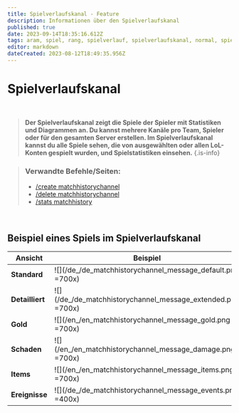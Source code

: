 ```yaml
---
title: Spielverlaufskanal - Feature
description: Informationen über den Spielverlaufskanal 
published: true
date: 2023-09-14T18:35:16.612Z
tags: aram, spiel, rang, spielverlauf, spielverlaufskanal, normal, spiele
editor: markdown
dateCreated: 2023-08-12T18:49:35.956Z
---
```


# Spielverlaufskanal

<br>

>**Der Spielverlaufskanal zeigt die Spiele der Spieler mit Statistiken und Diagrammen an. Du kannst mehrere Kanäle pro Team, Spieler oder für den gesamten Server erstellen. Im Spielverlaufskanal kannst du alle Spiele sehen, die von ausgewählten oder allen LoL-Konten gespielt wurden, und Spielstatistiken einsehen.** 
>{.is-info}

>### Verwandte Befehle/Seiten:
>-    [/create matchhistorychannel](https://wiki.zoe-discord-bot.ch/en/commands/create/matchhistorychannel)
>-   [/delete matchhistorychannel](https://wiki.zoe-discord-bot.ch/en/commands/delete/matchhistorychannel) [](https://wiki.zoe-discord-bot.ch/en/commands/stats/matchhistory) 
>-   [/stats matchhistory](https://wiki.zoe-discord-bot.ch/en/commands/stats/matchhistory)

<br>

## Beispiel eines Spiels im Spielverlaufskanal

| **Ansicht** | **Beispiel** |
| --- | --- |
| **Standard** | ![](/de_/de_matchhistorychannel_message_default.png =700x) |
| **Detailliert** | ![](/de_/de_matchhistorychannel_message_extended.png =700x) |
| **Gold** | ![](/en_/en_matchhistorychannel_message_gold.png =700x) |
| **Schaden** | ![](/en_/en_matchhistorychannel_message_damage.png =700x) |
| **Items** | ![](/en_/en_matchhistorychannel_message_items.png =700x) |
| **Ereignisse** | ![](/de_/de_matchhistorychannel_message_events.png =400x) |
